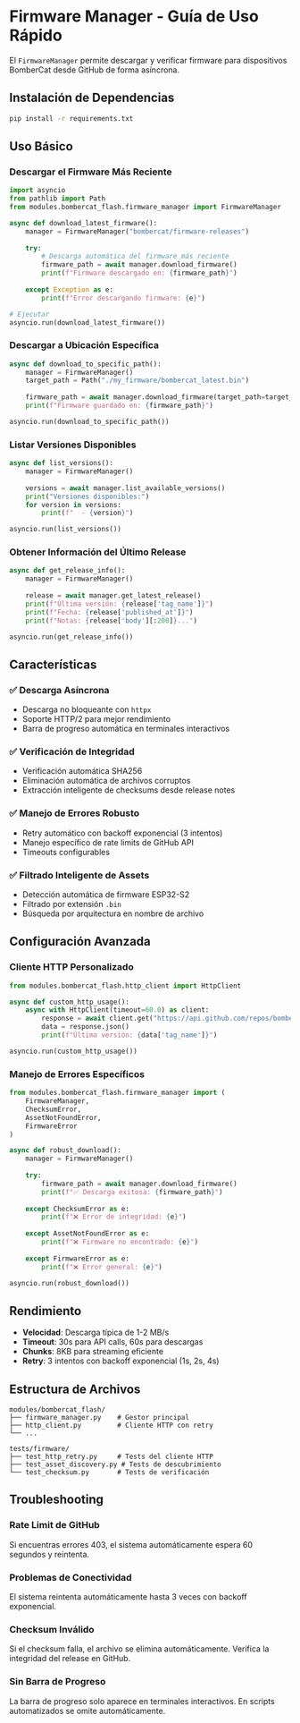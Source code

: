 # Firmware Manager - Guía de Uso Rápido

El `FirmwareManager` permite descargar y verificar firmware para dispositivos BomberCat desde GitHub de forma asíncrona.

## Instalación de Dependencias

```bash
pip install -r requirements.txt
```

## Uso Básico

### Descargar el Firmware Más Reciente

```python
import asyncio
from pathlib import Path
from modules.bombercat_flash.firmware_manager import FirmwareManager

async def download_latest_firmware():
    manager = FirmwareManager("bombercat/firmware-releases")
    
    try:
        # Descarga automática del firmware más reciente
        firmware_path = await manager.download_firmware()
        print(f"Firmware descargado en: {firmware_path}")
        
    except Exception as e:
        print(f"Error descargando firmware: {e}")

# Ejecutar
asyncio.run(download_latest_firmware())
```

### Descargar a Ubicación Específica

```python
async def download_to_specific_path():
    manager = FirmwareManager()
    target_path = Path("./my_firmware/bombercat_latest.bin")
    
    firmware_path = await manager.download_firmware(target_path=target_path)
    print(f"Firmware guardado en: {firmware_path}")

asyncio.run(download_to_specific_path())
```

### Listar Versiones Disponibles

```python
async def list_versions():
    manager = FirmwareManager()
    
    versions = await manager.list_available_versions()
    print("Versiones disponibles:")
    for version in versions:
        print(f"  - {version}")

asyncio.run(list_versions())
```

### Obtener Información del Último Release

```python
async def get_release_info():
    manager = FirmwareManager()
    
    release = await manager.get_latest_release()
    print(f"Última versión: {release['tag_name']}")
    print(f"Fecha: {release['published_at']}")
    print(f"Notas: {release['body'][:200]}...")

asyncio.run(get_release_info())
```

## Características

### ✅ Descarga Asíncrona
- Descarga no bloqueante con `httpx`
- Soporte HTTP/2 para mejor rendimiento
- Barra de progreso automática en terminales interactivos

### ✅ Verificación de Integridad
- Verificación automática SHA256
- Eliminación automática de archivos corruptos
- Extracción inteligente de checksums desde release notes

### ✅ Manejo de Errores Robusto
- Retry automático con backoff exponencial (3 intentos)
- Manejo específico de rate limits de GitHub API
- Timeouts configurables

### ✅ Filtrado Inteligente de Assets
- Detección automática de firmware ESP32-S2
- Filtrado por extensión `.bin`
- Búsqueda por arquitectura en nombre de archivo

## Configuración Avanzada

### Cliente HTTP Personalizado

```python
from modules.bombercat_flash.http_client import HttpClient

async def custom_http_usage():
    async with HttpClient(timeout=60.0) as client:
        response = await client.get("https://api.github.com/repos/bombercat/firmware-releases/releases/latest")
        data = response.json()
        print(f"Última versión: {data['tag_name']}")

asyncio.run(custom_http_usage())
```

### Manejo de Errores Específicos

```python
from modules.bombercat_flash.firmware_manager import (
    FirmwareManager,
    ChecksumError,
    AssetNotFoundError,
    FirmwareError
)

async def robust_download():
    manager = FirmwareManager()
    
    try:
        firmware_path = await manager.download_firmware()
        print(f"✅ Descarga exitosa: {firmware_path}")
        
    except ChecksumError as e:
        print(f"❌ Error de integridad: {e}")
        
    except AssetNotFoundError as e:
        print(f"❌ Firmware no encontrado: {e}")
        
    except FirmwareError as e:
        print(f"❌ Error general: {e}")

asyncio.run(robust_download())
```

## Rendimiento

- **Velocidad**: Descarga típica de 1-2 MB/s
- **Timeout**: 30s para API calls, 60s para descargas
- **Chunks**: 8KB para streaming eficiente
- **Retry**: 3 intentos con backoff exponencial (1s, 2s, 4s)

## Estructura de Archivos

```
modules/bombercat_flash/
├── firmware_manager.py    # Gestor principal
├── http_client.py         # Cliente HTTP con retry
└── ...

tests/firmware/
├── test_http_retry.py     # Tests del cliente HTTP
├── test_asset_discovery.py # Tests de descubrimiento
└── test_checksum.py       # Tests de verificación
```

## Troubleshooting

### Rate Limit de GitHub
Si encuentras errores 403, el sistema automáticamente espera 60 segundos y reintenta.

### Problemas de Conectividad
El sistema reintenta automáticamente hasta 3 veces con backoff exponencial.

### Checksum Inválido
Si el checksum falla, el archivo se elimina automáticamente. Verifica la integridad del release en GitHub.

### Sin Barra de Progreso
La barra de progreso solo aparece en terminales interactivos. En scripts automatizados se omite automáticamente.
